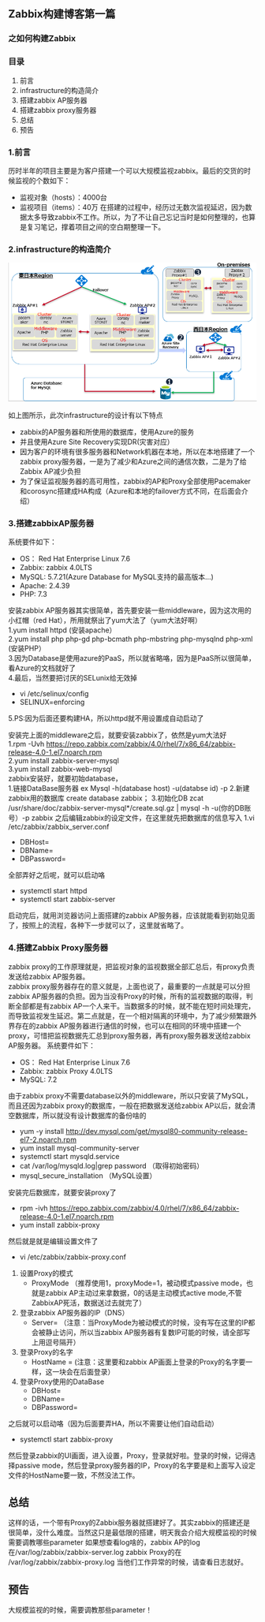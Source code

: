 ## Zabbix构建博客第一篇
### 之如何构建Zabbix

### 目录
1. 前言
2. infrastructure的构造简介
3. 搭建zabbix AP服务器
4. 搭建zabbix proxy服务器
5. 总结
6. 预告


### 1.前言

历时半年的项目主要是为客户搭建一个可以大规模监视zabbix。最后的交货的时候监视的个数如下：
- 监视对象（hosts）：4000台
- 监视项目（items）：40万
在搭建的过程中，经历过无数次监视延迟，因为数据太多导致zabbix不工作。所以，为了不让自己忘记当时是如何整理的，也算是复习笔记，撑着项目之间的空白期整理一下。

### 2.infrastructure的构造简介

![infrastructure](/img/infra.PNG) 

如上图所示，此次infrastructure的设计有以下特点
- zabbix的AP服务器和所使用的数据库，使用Azure的服务
- 并且使用Azure Site Recovery实现DR(灾害对应）
- 因为客户的环境有很多服务器和Network机器在本地，所以在本地搭建了一个zabbix proxy服务器，一是为了减少和Azure之间的通信次数，二是为了给Zabbix AP减少负担
- 为了保证监视服务器的高可用性，zabbix的AP和Proxy全部使用Pacemaker和corosync搭建成HA构成（Azure和本地的failover方式不同，在后面会介绍）

### 3.搭建zabbixAP服务器

系统要件如下：
- OS： Red Hat Enterprise Linux 7.6
- Zabbix: zabbix 4.0LTS
- MySQL: 5.7.21(Azure Database for MySQL支持的最高版本…)
- Apache: 2.4.39
- PHP: 7.3  

安装zabbix AP服务器其实很简单，首先要安装一些middleware，因为这次用的小红帽（red Hat），所用就祭出了yum大法了（yum大法好啊）  
1.yum install httpd (安装apache）  
2.yum install php php-gd php-bcmath php-mbstring php-mysqlnd php-xml (安装PHP）  
3.因为Database是使用azure的PaaS，所以就省略咯，因为是PaaS所以很简单，看Azure的文档就好了  
4.最后，当然要把讨厌的SELunix给无效掉  
  - vi /etc/selinux/config 
  - SELINUX=enforcing  
  
5.PS:因为后面还要构建HA，所以httpd就不用设置成自动启动了  

安装完上面的middleware之后，就要安装zabbix了，依然是yum大法好  
1.rpm -Uvh https://repo.zabbix.com/zabbix/4.0/rhel/7/x86_64/zabbix-release-4.0-1.el7.noarch.rpm  
2.yum install zabbix-server-mysql  
3.yum install zabbix-web-mysql  
zabbix安装好，就要初始database，  
1.链接DataBase服务器 ex Mysql -h(database host) -u(databse id) -p
2.新建zabbix用的数据库 create database zabbix；
3.初始化DB zcat /usr/share/doc/zabbix-server-mysql*/create.sql.gz | mysql -h -u(你的DB账号）-p zabbix
之后编辑zabbix的设定文件，在这里就先把数据库的信息写入
1.vi /etc/zabbix/zabbix_server.conf
 - DBHost=
 - DBName=
 - DBPassword=  
 
全部弄好之后呢，就可以启动咯  
 - systemctl start httpd
 - systemctl start zabbix-server  
 
启动完后，就用浏览器访问上面搭建的zabbix AP服务器，应该就能看到初始见面了，按照上的流程，各种下一步就可以了，这里就省略了。

### 4.搭建Zabbix Proxy服务器

zabbix proxy的工作原理就是，把监视对象的监视数据全部汇总后，有proxy负责发送给zabbix AP服务器。  
zabbix proxy服务器存在的意义就是，上面也说了，最重要的一点就是可以分担zabbix AP服务器的负担。因为当没有Proxy的时候，所有的监视数据的取得，判断全部都是有zabbix AP一个人来干。当数据多的时候，就不能在短时间处理完，而导致监视发生延迟。第二点就是，在一个相对隔离的环境中，为了减少频繁跟外界存在的zabbix AP服务器进行通信的时候，也可以在相同的环境中搭建一个proxy，可惜把监视数据先汇总到proxy服务器，再有proxy服务器发送给zabbix AP服务器。
系统要件如下：
- OS： Red Hat Enterprise Linux 7.6
- Zabbix: zabbix Proxy 4.0LTS
- MySQL: 7.2  

由于zabbix proxy不需要database以外的middleware，所以只安装了MySQL，而且还因为zabbix proxy的数据库，一般在把数据发送给zabbix AP以后，就会清空数据库，所以就没有设计数据库的备份啥的
- yum -y install http://dev.mysql.com/get/mysql80-community-release-el7-2.noarch.rpm
- yum install mysql-community-server
- systemctl start mysqld.service
- cat /var/log/mysqld.log|grep password （取得初始密码）
- mysql_secure_installation （MySQL设置） 

安装完后数据库，就要安装proxy了
- rpm -ivh https://repo.zabbix.com/zabbix/4.0/rhel/7/x86_64/zabbix-release-4.0-1.el7.noarch.rpm
- yum install zabbix-proxy

然后就是就是编辑设置文件了
- vi /etc/zabbix/zabbix-proxy.conf
1. 设置Proxy的模式
   - ProxyMode （推荐使用1，proxyMode=1，被动模式passive mode，也就是zabbix AP主动过来拿数据，0的话是主动模式active mode,不管ZabbixAP死活，数据送过去就完了）
2. 登录zabbix AP服务器的IP（DNS）
   - Server= （注意：当ProxyMode为被动模式的时候，没有写在这里的IP都会被静止访问，所以当zabbix AP服务器有复数IP可能的时候，请全部写上用逗号隔开）
3. 登录Proxy的名字
   - HostName = (注意：这里要和zabbix AP画面上登录的Proxy的名字要一样，这一块会在后面登录）
4. 登录Proxy使用的DataBase
   - DBHost=
   - DBName=
   - DBPassword=
  
之后就可以启动咯（因为后面要弄HA，所以不需要让他们自动启动）
- systemctl start zabbix-proxy

然后登录zabbix的UI画面，进入设置，Proxy，登录就好啦。登录的时候，记得选择passive mode，然后登录proxy服务器的IP，Proxy的名字要是和上面写入设定文件的HostName要一致，不然没法工作。

## 总结

这样的话，一个带有Proxy的Zabbix服务器就搭建好了。其实zabbix的搭建还是很简单，没什么难度。当然这只是最低限的搭建，明天我会介绍大规模监视的时候需要调教哪些parameter
如果想查看log啥的，zabbix AP的log在/var/log/zabbix/zabbix-server.log
zabbix Proxy的在 /var/log/zabbix/zabbix-proxy.log
当他们工作异常的时候，请查看日志就好。

## 预告

大规模监视的时候，需要调教那些parameter！

